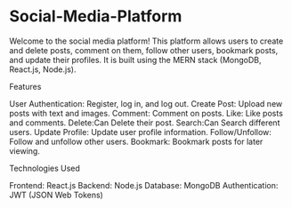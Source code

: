 # Social-Media-Platform
Welcome to the social media platform! This platform allows users to create and delete posts, comment on them, follow other users, bookmark posts, and update their profiles. It is built using the MERN stack (MongoDB, React.js, Node.js).

Features

User Authentication: Register, log in, and log out.
Create Post: Upload new posts with text and images.
Comment: Comment on posts.
Like: Like posts and comments.
Delete:Can Delete their post.
Search:Can Search different users.
Update Profile: Update user profile information.
Follow/Unfollow: Follow and unfollow other users.
Bookmark: Bookmark posts for later viewing.

Technologies Used

Frontend: React.js
Backend: Node.js
Database: MongoDB
Authentication: JWT (JSON Web Tokens)